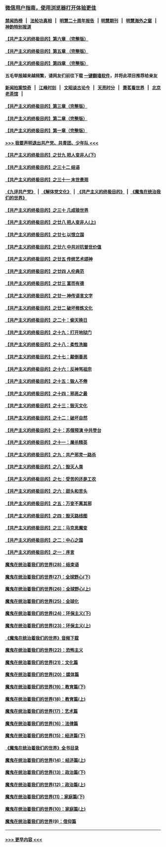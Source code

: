 ### [微信用户指南，使用浏览器打开体验更佳](https://github.com/gfw-breaker/banned-news1/blob/master/indexes/wechat-guide.md?t=0)
#### [禁闻热榜](热点新闻.md?t=0)  &nbsp;&nbsp;|&nbsp;&nbsp; [法轮功真相](https://github.com/gfw-breaker/truth/blob/master/README.md?t=0) &nbsp;&nbsp;|&nbsp;&nbsp; [明慧二十周年报告](https://github.com/gfw-breaker/mh-reports/blob/master/README.md?t=0) &nbsp;&nbsp;|&nbsp;&nbsp;[明慧期刊](https://github.com/gfw-breaker/mh-qikan) &nbsp;&nbsp;|&nbsp;&nbsp; [明慧海外之窗](https://github.com/gfw-breaker/mh-news/blob/master/README.md?t=0) &nbsp;&nbsp;|&nbsp;&nbsp; [神韵特别报道](https://github.com/gfw-breaker/mh-news/blob/master/shenyun.md?t=0)
#### [【共产主义的终极目的】第六章 （完整版）](../pages/nsc422/n11428913.md?t=02041633) 
#### [【共产主义的终极目的】第五章 （完整版）](../pages/nsc422/n11428912.md?t=02041633) 
#### [【共产主义的终极目的】第四章 （完整版）](../pages/nsc422/n11428907.md?t=02041633) 
#### 五毛举报越来越频繁，请网友们前往下载 [一键翻墙软件](https://github.com/gfw-breaker/ssr-accounts)，并将此项目推荐给亲友
#### [新闻拍案惊奇](https://github.com/gfw-breaker/banned-news1/blob/master/pages/link4.md) &nbsp;&nbsp;|&nbsp;&nbsp; [江峰时刻](https://github.com/gfw-breaker/banned-news1/blob/master/pages/link4.md) &nbsp;&nbsp;|&nbsp;&nbsp; [文昭谈古论今](https://github.com/gfw-breaker/banned-news1/blob/master/pages/link4.md) &nbsp;&nbsp;|&nbsp;&nbsp; [天亮时分](https://github.com/gfw-breaker/banned-news1/blob/master/pages/link4.md) &nbsp;&nbsp;|&nbsp;&nbsp; [萧茗看世界](https://github.com/gfw-breaker/banned-news1/blob/master/pages/link4.md) &nbsp;&nbsp;|&nbsp;&nbsp; [北京老茶馆](https://github.com/gfw-breaker/banned-news1/blob/master/pages/link4.md) &nbsp;&nbsp;|&nbsp;&nbsp; 
#### [【共产主义的终极目的】第三章（完整版）](../pages/nsc422/n11428848.md?t=02041633) 
#### [【共产主义的终极目的】第二章（完整版）](../pages/nsc422/n11428831.md?t=02041633) 
#### [【共产主义的终极目的】第一章（完整版）](../pages/nsc422/n11417651.md?t=02041633) 
#### [>>> 我要声明退出共产党、共青团、少年队 <<<](https://github.com/begood0513/goodnews/blob/master/quit/letter.md) 
#### [【共产主义的终极目的】之廿九 把人变非人(下)](../pages/nsc422/n11344140.md?t=02041633) 
#### [【共产主义的终极目的】之三十二 结语](../pages/nsc422/n11360535.md?t=02041633) 
#### [【共产主义的终极目的】之三十一 末世景观](../pages/nsc422/n11351129.md?t=02041633) 
#### [《九评共产党》](https://github.com/begood0513/9ping.md/blob/master/README.md) &nbsp;|&nbsp; [《解体党文化》](../../../../jtdwh.md/blob/master/README.md)  &nbsp;|&nbsp; [《共产主义的终极目的》](../../../../gczydzjmd.md/blob/master/README.md) &nbsp;|&nbsp; [《魔鬼在统治我们的世界》](../../../../mgztzwmdsj.md/blob/master/README.md) 
#### [【共产主义的终极目的】之三十 几成狼世界](../pages/nsc422/n11348280.md?t=02041633) 
#### [【共产主义的终极目的】之廿八 把人变非人(上)](../pages/nsc422/n11340492.md?t=02041633) 
#### [【共产主义的终极目的】之廿七 以恨立国](../pages/nsc422/n11336944.md?t=02041633) 
#### [【共产主义的终极目的】之廿六 中共对抗普世价值](../pages/nsc422/n11324785.md?t=02041633) 
#### [【共产主义的终极目的】之廿五 传统艺术颂神](../pages/nsc422/n11296396.md?t=02041633) 
#### [【共产主义的终极目的】之廿四 人伦典范](../pages/nsc422/n11296397.md?t=02041633) 
#### [【共产主义的终极目的】之廿三 富而有德](../pages/nsc422/n11283598.md?t=02041633) 
#### [【共产主义的终极目的】之廿一 神传语言文字](../pages/nsc422/n11263265.md?t=02041633) 
#### [【共产主义的终极目的】之廿二 破坏修炼文化](../pages/nsc422/n11245728.md?t=02041633) 
#### [【共产主义的终极目的】之二十：偷天换日](../pages/nsc422/n11238846.md?t=02041633) 
#### [【共产主义的终极目的】之十九：打开地狱门](../pages/nsc422/n11206376.md?t=02041633) 
#### [【共产主义的终极目的】之十八：柔性洗脑](../pages/nsc422/n11199994.md?t=02041633) 
#### [【共产主义的终极目的】之十七：颠倒善恶](../pages/nsc422/n11179782.md?t=02041633) 
#### [【共产主义的终极目的】之十六：反神骂祖宗](../pages/nsc422/n11166798.md?t=02041633) 
#### [【共产主义的终极目的】之十五：毁人不倦](../pages/nsc422/n11166792.md?t=02041633) 
#### [【共产主义的终极目的】之十四：邪恶之最](../pages/nsc422/n11150249.md?t=02041633) 
#### [【共产主义的终极目的】之十三：毁灭文化](../pages/nsc422/n11135227.md?t=02041633) 
#### [【共产主义的终极目的】之十二：破坏自然](../pages/nsc422/n11135214.md?t=02041633) 
#### [【共产主义的终极目的】之十：苏俄预演 中共登台](../pages/nsc422/n11118424.md?t=02041633) 
#### [【共产主义的终极目的】之十一：屠杀精英](../pages/nsc422/n11118442.md?t=02041633) 
#### [【共产主义的终极目的】之九：共产邪灵一路杀](../pages/nsc422/n11114139.md?t=02041633) 
#### [【共产主义的终极目的】之八：毁灭人类](../pages/nsc422/n11108503.md?t=02041633) 
#### [【共产主义的终极目的】之七：受苦的还是工农](../pages/nsc422/n11101809.md?t=02041633) 
#### [【共产主义的终极目的】之六：甜头和苦头](../pages/nsc422/n11096971.md?t=02041633) 
#### [【共产主义的终极目的】之五：万变不离其邪](../pages/nsc422/n11091285.md?t=02041633) 
#### [【共产主义的终极目的】之四：毁灭路线图](../pages/nsc422/n11086284.md?t=02041633) 
#### [【共产主义的终极目的】之三：马克思魔变](../pages/nsc422/n11061941.md?t=02041633) 
#### [【共产主义的终极目的】之二：中心之国](../pages/nsc422/n11047728.md?t=02041633) 
#### [【共产主义的终极目的】之一：序言](../pages/nsc422/n11086077.md?t=02041633) 
#### [魔鬼在统治着我们的世界(28)：结束语](../pages/nsc422/n10936246.md?t=02041633) 
#### [魔鬼在统治着我们的世界(27)：全球野心(下)](../pages/nsc422/n10928319.md?t=02041633) 
#### [魔鬼在统治着我们的世界(26)：全球野心(上)](../pages/nsc422/n10900318.md?t=02041633) 
#### [魔鬼在统治着我们的世界(25)：全球化](../pages/nsc422/n10788205.md?t=02041633) 
#### [魔鬼在统治着我们的世界(24)：环保主义(下)](../pages/nsc422/n10695307.md?t=02041633) 
#### [魔鬼在统治着我们的世界(23)：环保主义(上)](../pages/nsc422/n10688613.md?t=02041633) 
#### [《魔鬼在统治着我们的世界》音频下载](../pages/nsc422/n10635553.md?t=02041633) 
#### [魔鬼在统治着我们的世界(22)：恐怖主义](../pages/nsc422/n10614727.md?t=02041633) 
#### [魔鬼在统治着我们的世界(21)：文化篇](../pages/nsc422/n10597706.md?t=02041633) 
#### [魔鬼在统治着我们的世界(20)：媒体篇](../pages/nsc422/n10586579.md?t=02041633) 
#### [魔鬼在统治着我们的世界(19)：教育篇(下)](../pages/nsc422/n10564808.md?t=02041633) 
#### [魔鬼在统治着我们的世界(18)：教育篇(上)](../pages/nsc422/n10526970.md?t=02041633) 
#### [魔鬼在统治着我们的世界(17)：艺术篇](../pages/nsc422/n10499093.md?t=02041633) 
#### [魔鬼在统治着我们的世界(16)：法律篇](../pages/nsc422/n10485969.md?t=02041633) 
#### [魔鬼在统治着我们的世界(15)：经济篇(下)](../pages/nsc422/n10469975.md?t=02041633) 
#### [《魔鬼在统治着我们的世界》全书目录](../pages/nsc422/n10464261.md?t=02041633) 
#### [魔鬼在统治着我们的世界(14)：经济篇(上)](../pages/nsc422/n10457370.md?t=02041633) 
#### [魔鬼在统治着我们的世界(13)：政治篇(下)](../pages/nsc422/n10448270.md?t=02041633) 
#### [魔鬼在统治着我们的世界(12)：政治篇(上)](../pages/nsc422/n10444576.md?t=02041633) 
#### [魔鬼在统治着我们的世界(11)：家庭篇(下)](../pages/nsc422/n10440961.md?t=02041633) 
#### [魔鬼在统治着我们的世界(10)：家庭篇(上)](../pages/nsc422/n10435448.md?t=02041633) 
#### [魔鬼在统治着我们的世界(9)：信仰篇](../pages/nsc422/n10432159.md?t=02041633) 

----
#### [ >>> 更早内容 <<< ](../indexes/nsc422-earlier.md)
